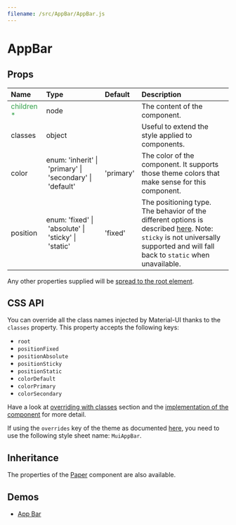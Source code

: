 ```yaml
---
filename: /src/AppBar/AppBar.js
---
```


<!--- This documentation is automatically generated, do not try to edit it. -->

# AppBar



## Props

| Name | Type | Default | Description |
|:-----|:-----|:--------|:------------|
| <span style="color: #31a148">children *</span> | node |  | The content of the component. |
| classes | object |  | Useful to extend the style applied to components. |
| color | enum:&nbsp;'inherit'&nbsp;&#124;<br>&nbsp;'primary'&nbsp;&#124;<br>&nbsp;'secondary'&nbsp;&#124;<br>&nbsp;'default'<br> | 'primary' | The color of the component. It supports those theme colors that make sense for this component. |
| position | enum:&nbsp;'fixed'&nbsp;&#124;<br>&nbsp;'absolute'&nbsp;&#124;<br>&nbsp;'sticky'&nbsp;&#124;<br>&nbsp;'static'<br> | 'fixed' | The positioning type. The behavior of the different options is described [here](https://developer.mozilla.org/en-US/docs/Learn/CSS/CSS_layout/Positioning). Note: `sticky` is not universally supported and will fall back to `static` when unavailable. |

Any other properties supplied will be [spread to the root element](/guides/api#spread).

## CSS API

You can override all the class names injected by Material-UI thanks to the `classes` property.
This property accepts the following keys:
- `root`
- `positionFixed`
- `positionAbsolute`
- `positionSticky`
- `positionStatic`
- `colorDefault`
- `colorPrimary`
- `colorSecondary`

Have a look at [overriding with classes](/customization/overrides#overriding-with-classes) section
and the [implementation of the component](https://github.com/mui-org/material-ui/tree/v1-beta/src/AppBar/AppBar.js)
for more detail.

If using the `overrides` key of the theme as documented
[here](/customization/themes#customizing-all-instances-of-a-component-type),
you need to use the following style sheet name: `MuiAppBar`.

## Inheritance

The properties of the [Paper](/api/paper) component are also available.

## Demos

- [App Bar](/demos/app-bar)


